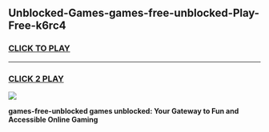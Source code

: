 
## Unblocked-Games-games-free-unblocked-Play-Free-k6rc4
<h3>
<a href="https://premium76.site?title=games-free-unblocked&ref=21A">CLICK TO PLAY</a></h3>
<hr>

<h3>
<a href="https://premium76.site?title=games-free-unblocked&ref=21A">CLICK 2 PLAY</a>
  
</h3>

<a href="https://premium76.site?title=games-free-unblocked&ref=21A"><img src="https://clearcache.store/games.png"></a>


**games-free-unblocked games unblocked: Your Gateway to Fun and Accessible Online Gaming**
